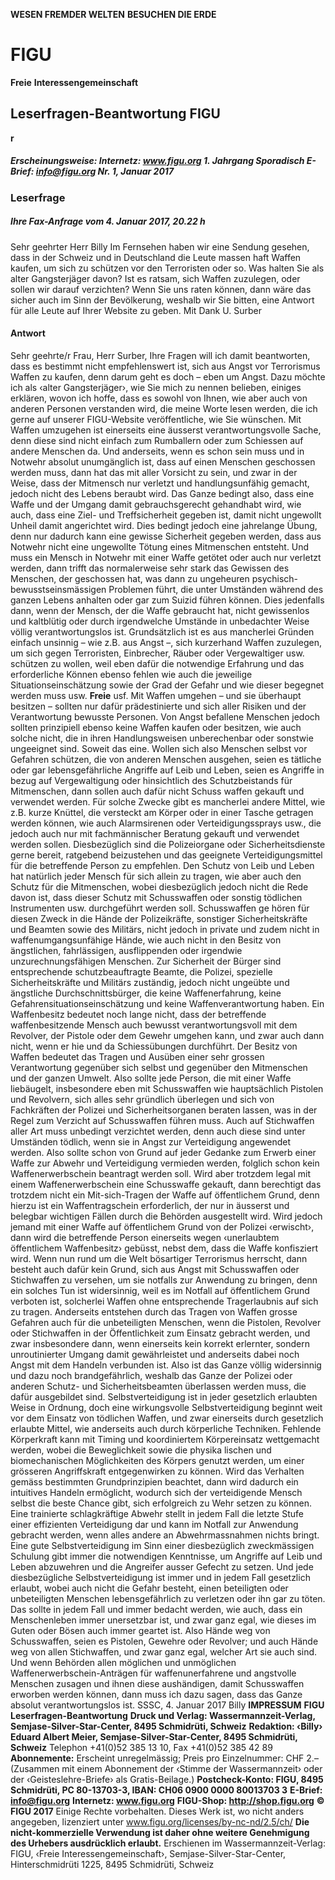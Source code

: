 **WESEN FREMDER WELTEN**
**BESUCHEN DIE ERDE**
# FIGU
**Freie**
**Interessengemeinschaft**
## Leserfragen-Beantwortung FIGU
**r**
##### Erscheinungsweise: Internetz: www.figu.org 1. Jahrgang Sporadisch                E-Brief:  info@figu.org               Nr. 1, Januar 2017
### Leserfrage
##### Ihre Fax-Anfrage vom 4. Januar 2017, 20.22 h
Sehr geehrter Herr Billy Im Fernsehen haben wir eine Sendung gesehen, dass in der Schweiz und in Deutschland die Leute massen haft Waffen kaufen, um sich zu schützen vor den Terroristen oder so. Was halten Sie als alter Gangsterjäger davon? Ist es ratsam, sich Waffen zuzulegen, oder sollen wir darauf verzichten? Wenn Sie uns raten können, dann wäre das sicher auch im Sinn der Bevölkerung, weshalb wir Sie bitten, eine Antwort für alle Leute auf Ihrer Website zu geben.
Mit Dank U. Surber
#### Antwort
Sehr geehrte/r Frau, Herr Surber, Ihre Fragen will ich damit beantworten, dass es bestimmt nicht empfehlenswert ist, sich aus Angst vor Terrorismus Waffen zu kaufen, denn darum geht es doch – eben um Angst. Dazu möchte ich als ‹alter Gangsterjäger›, wie Sie mich zu nennen belieben, einiges erklären, wovon ich hoffe, dass es sowohl von Ihnen, wie aber auch von anderen Personen verstanden wird, die meine Worte lesen werden, die ich gerne auf unserer FIGU-Website veröffentliche, wie Sie wünschen.
Mit Waffen umzugehen ist einerseits eine äusserst verantwortungsvolle Sache, denn diese sind nicht einfach zum Rumballern oder zum Schiessen auf andere Menschen da. Und anderseits, wenn es schon sein muss und in Notwehr absolut unumgänglich ist, dass auf einen Menschen geschossen werden muss, dann hat das mit aller Vorsicht zu sein, und zwar in der Weise, dass der Mitmensch nur verletzt und handlungsunfähig gemacht, jedoch nicht des Lebens beraubt wird. Das Ganze bedingt also, dass eine Waffe und der Umgang damit gebrauchsgerecht gehandhabt wird, wie auch, dass eine Ziel- und Treffsicherheit gegeben ist, damit nicht ungewollt Unheil damit angerichtet wird. Dies bedingt jedoch eine jahrelange Übung, denn nur dadurch kann eine gewisse Sicherheit gegeben werden, dass aus Notwehr nicht eine ungewollte Tötung eines Mitmenschen entsteht. Und muss ein Mensch in Notwehr mit einer Waffe getötet oder auch nur verletzt werden, dann trifft das normalerweise sehr stark das Gewissen des Menschen, der geschossen hat, was dann zu ungeheuren psychisch-bewusstseinsmässigen Problemen führt, die unter Umständen während des ganzen Lebens anhalten oder gar zum Suizid führen können. Dies jedenfalls dann, wenn der Mensch, der die Waffe gebraucht hat, nicht gewissenlos und kaltblütig oder durch irgendwelche Umstände in unbedachter Weise völlig verantwortungslos ist. Grundsätzlich ist es aus mancherlei Gründen einfach unsinnig – wie z.B. aus Angst –, sich kurzerhand Waffen zuzulegen, um sich gegen Terroristen, Einbrecher, Räuber oder Vergewaltiger usw. schützen zu wollen, weil eben dafür die notwendige Erfahrung und das erforderliche Können ebenso fehlen wie auch die jeweilige Situationseinschätzung sowie der Grad der Gefahr und wie dieser begegnet werden muss usw.
**Freie**
usf. Mit Waffen umgehen – und sie überhaupt besitzen – sollten nur dafür prädestinierte und sich aller Risiken und der Verantwortung bewusste Personen. Von Angst befallene Menschen jedoch sollten prinzipiell ebenso keine Waffen kaufen oder besitzen, wie auch solche nicht, die in ihren Handlungsweisen unberechenbar oder sonstwie ungeeignet sind. Soweit das eine.
Wollen sich also Menschen selbst vor Gefahren schützen, die von anderen Menschen ausgehen, seien es tätliche oder gar lebensgefährliche Angriffe auf Leib und Leben, seien es Angriffe in bezug auf Vergewaltigung oder hinsichtlich des Schutzbeistands für Mitmenschen, dann sollen auch dafür nicht Schuss waffen gekauft und verwendet werden. Für solche Zwecke gibt es mancherlei andere Mittel, wie z.B. kurze Knüttel, die versteckt am Körper oder in einer Tasche getragen werden können, wie auch Alarmsirenen oder Verteidigungssprays usw., die jedoch auch nur mit fachmännischer Beratung gekauft und verwendet werden sollen. Diesbezüglich sind die Polizeiorgane oder Sicherheitsdienste gerne bereit, ratgebend beizustehen und das geeignete Verteidigungsmittel für die betreffende Person zu empfehlen. Den Schutz von Leib und Leben hat natürlich jeder Mensch für sich allein zu tragen, wie aber auch den Schutz für die Mitmenschen, wobei diesbezüglich jedoch nicht die Rede davon ist, dass dieser Schutz mit Schusswaffen oder sonstig tödlichen Instrumenten usw. durchgeführt werden soll. Schusswaffen ge hören für diesen Zweck in die Hände der Polizeikräfte, sonstiger Sicherheitskräfte und Beamten sowie des Militärs, nicht jedoch in private und zudem nicht in waffenumgangsunfähige Hände, wie auch nicht in den Besitz von ängstlichen, fahrlässigen, ausflippenden oder irgendwie unzurechnungsfähigen Menschen. Zur Sicherheit der Bürger sind entsprechende schutzbeauftragte Beamte, die Polizei, spezielle Sicherheitskräfte und Militärs zuständig, jedoch nicht ungeübte und ängstliche Durchschnittsbürger, die keine Waffenerfahrung, keine Gefahrensituationseinschätzung und keine Waffenverantwortung haben. Ein Waffenbesitz bedeutet noch lange nicht, dass der betreffende waffenbesitzende Mensch auch bewusst verantwortungsvoll mit dem Revolver, der Pistole oder dem Gewehr umgehen kann, und zwar auch dann nicht, wenn er hie und da Schiessübungen durchführt. Der Besitz von Waffen bedeutet das Tragen und Ausüben einer sehr grossen Verantwortung gegenüber sich selbst und gegenüber den Mitmenschen und der ganzen Umwelt. Also sollte jede Person, die mit einer Waffe liebäugelt, insbesondere eben mit Schusswaffen wie hauptsächlich Pistolen und Revolvern, sich alles sehr gründlich überlegen und sich von Fachkräften der Polizei und Sicherheitsorganen beraten lassen, was in der Regel zum Verzicht auf Schusswaffen führen muss. Auch auf Stichwaffen aller Art muss unbedingt verzichtet werden, denn auch diese sind unter Umständen tödlich, wenn sie in Angst zur Verteidigung angewendet werden.
Also sollte schon von Grund auf jeder Gedanke zum Erwerb einer Waffe zur Abwehr und Verteidigung vermieden werden, folglich schon kein Waffenerwerbschein beantragt werden soll. Wird aber trotzdem legal mit einem Waffenerwerbschein eine Schusswaffe gekauft, dann berechtigt das trotzdem nicht ein Mit-sich-Tragen der Waffe auf öffentlichem Grund, denn hierzu ist ein Waffentragschein erforderlich, der nur in äusserst und belegbar wichtigen Fällen durch die Behörden ausgestellt wird. Wird jedoch jemand mit einer Waffe auf öffentlichem Grund von der Polizei ‹erwischt›, dann wird die betreffende Person einerseits wegen ‹unerlaubtem öffentlichem Waffenbesitz› gebüsst, nebst dem, dass die Waffe konfisziert wird.
Wenn nun rund um die Welt bösartiger Terrorismus herrscht, dann besteht auch dafür kein Grund, sich aus Angst mit Schusswaffen oder Stichwaffen zu versehen, um sie notfalls zur Anwendung zu bringen, denn ein solches Tun ist widersinnig, weil es im Notfall auf öffentlichem Grund verboten ist, solcherlei Waffen ohne entsprechende Tragerlaubnis auf sich zu tragen. Anderseits entstehen durch das Tragen von Waffen grosse Gefahren auch für die unbeteiligten Menschen, wenn die Pistolen, Revolver oder Stichwaffen in der Öffentlichkeit zum Einsatz gebracht werden, und zwar insbesondere dann, wenn einerseits kein korrekt erlernter, sondern unroutinierter Umgang damit gewährleistet und anderseits dabei noch Angst mit dem Handeln verbunden ist. Also ist das Ganze völlig widersinnig und dazu noch brandgefährlich, weshalb das Ganze der Polizei oder anderen Schutz- und Sicherheitsbeamten überlassen werden muss, die dafür ausgebildet sind.
Selbstverteidigung ist in jeder gesetzlich erlaubten Weise in Ordnung, doch eine wirkungsvolle Selbstverteidigung beginnt weit vor dem Einsatz von tödlichen Waffen, und zwar einerseits durch gesetzlich erlaubte Mittel, wie anderseits auch durch körperliche Techniken. Fehlende Körperkraft kann mit Timing und koordiniertem Körpereinsatz wettgemacht werden, wobei die Beweglichkeit sowie die physika lischen und biomechanischen Möglichkeiten des Körpers genutzt werden, um einer grösseren Angriffskraft entgegenwirken zu können. Wird das Verhalten gemäss bestimmten Grundprinzipien beachtet, dann wird dadurch ein intuitives Handeln ermöglicht, wodurch sich der verteidigende Mensch selbst die beste Chance gibt, sich erfolgreich zu Wehr setzen zu können. Eine trainierte schlagkräftige Abwehr stellt in jedem Fall die letzte Stufe einer effizienten Verteidigung dar und kann im Notfall zur Anwendung gebracht werden, wenn alles andere an Abwehrmassnahmen nichts bringt. Eine gute Selbstverteidigung im Sinn einer diesbezüglich zweckmässigen Schulung gibt immer die notwendigen Kenntnisse, um Angriffe auf Leib und Leben abzuwehren und die Angreifer ausser Gefecht zu setzen. Und jede diesbezügliche Selbstverteidigung ist immer und in jedem Fall gesetzlich erlaubt, wobei auch nicht die Gefahr besteht, einen beteiligten oder unbeteiligten Menschen lebensgefährlich zu verletzen oder ihn gar zu töten. Das sollte in jedem Fall und immer bedacht werden, wie auch, dass ein Menschenleben immer unersetzbar ist, und zwar ganz egal, wie dieses im Guten oder Bösen auch immer geartet ist. Also Hände weg von Schusswaffen, seien es Pistolen, Gewehre oder Revolver; und auch Hände weg von allen Stichwaffen, und zwar ganz egal, welcher Art sie auch sind. Und wenn Behörden allen möglichen und unmöglichen Waffenerwerbschein-Anträgen für waffenunerfahrene und angstvolle Menschen zusagen und ihnen diese aushändigen, damit Schusswaffen erworben werden können, dann muss ich dazu sagen, dass das Ganze absolut verantwortungslos ist.
SSSC, 4. Januar 2017 Billy
**IMPRESSUM**
**FIGU Leserfragen-Beantwortung**
**Druck und Verlag: Wassermannzeit-Verlag, Semjase-Silver-Star-Center, 8495 Schmidrüti, Schweiz**
**Redaktion: ‹Billy› Eduard Albert Meier, Semjase-Silver-Star-Center, 8495 Schmidrüti, Schweiz**
Telephon +41(0)52 385 13 10, Fax +41(0)52 385 42 89
**Abonnemente:**
Erscheint unregelmässig; Preis pro Einzelnummer: CHF 2.– (Zusammen mit einem Abonnement der ‹Stimme der Wassermannzeit› oder der ‹Geisteslehre-Briefe› als Gratis-Beilage.)
**Postcheck-Konto: FIGU, 8495 Schmidrüti, PC 80-13703-3, IBAN: CH06 0900 0000 80013703 3**
**E-Brief: info@figu.org**
**Internetz: www.figu.org**
**FIGU-Shop: http://shop.figu.org**
**© FIGU 2017**
Einige Rechte vorbehalten. Dieses Werk ist, wo nicht anders angegeben, lizenziert unter www.figu.org/licenses/by-nc-nd/2.5/ch/
**Die nicht-kommerzielle Verwendung ist daher ohne weitere Genehmigung des Urhebers ausdrücklich erlaubt.**
Erschienen im Wassermannzeit-Verlag: FIGU, ‹Freie Interessengemeinschaft›, Semjase-Silver-Star-Center, Hinterschmidrüti 1225, 8495 Schmidrüti, Schweiz